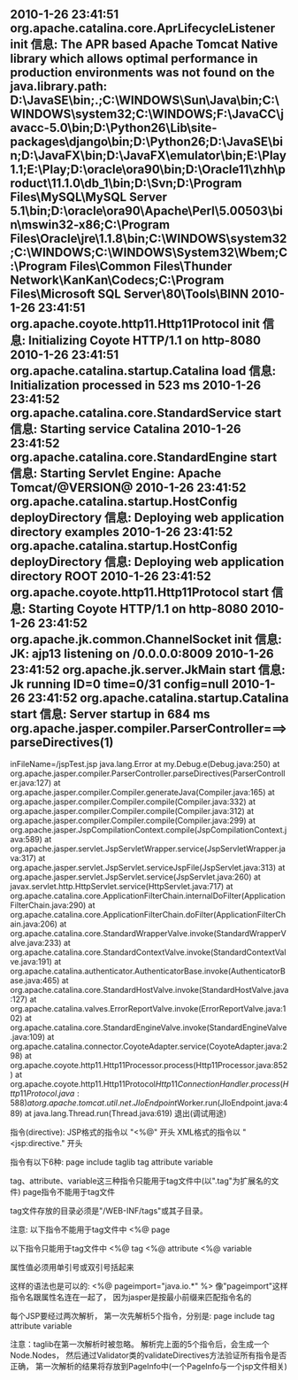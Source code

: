 2010-1-26 23:41:51 org.apache.catalina.core.AprLifecycleListener init
信息: The APR based Apache Tomcat Native library which allows optimal performance in production environments was not found on the java.library.path: D:\JavaSE\bin;.;C:\WINDOWS\Sun\Java\bin;C:\WINDOWS\system32;C:\WINDOWS;F:\JavaCC\javacc-5.0\bin;D:\Python26\Lib\site-packages\django\bin;D:\Python26;D:\JavaSE\bin;D:\JavaFX\bin;D:\JavaFX\emulator\bin;E:\Play1.1;E:\Play;D:\oracle\ora90\bin;D:\Oracle11\zhh\product\11.1.0\db_1\bin;D:\Svn;D:\Program Files\MySQL\MySQL Server 5.1\bin;D:\oracle\ora90\Apache\Perl\5.00503\bin\mswin32-x86;C:\Program Files\Oracle\jre\1.1.8\bin;C:\WINDOWS\system32;C:\WINDOWS;C:\WINDOWS\System32\Wbem;C:\Program Files\Common Files\Thunder Network\KanKan\Codecs;C:\Program Files\Microsoft SQL Server\80\Tools\BINN
2010-1-26 23:41:51 org.apache.coyote.http11.Http11Protocol init
信息: Initializing Coyote HTTP/1.1 on http-8080
2010-1-26 23:41:51 org.apache.catalina.startup.Catalina load
信息: Initialization processed in 523 ms
2010-1-26 23:41:52 org.apache.catalina.core.StandardService start
信息: Starting service Catalina
2010-1-26 23:41:52 org.apache.catalina.core.StandardEngine start
信息: Starting Servlet Engine: Apache Tomcat/@VERSION@
2010-1-26 23:41:52 org.apache.catalina.startup.HostConfig deployDirectory
信息: Deploying web application directory examples
2010-1-26 23:41:52 org.apache.catalina.startup.HostConfig deployDirectory
信息: Deploying web application directory ROOT
2010-1-26 23:41:52 org.apache.coyote.http11.Http11Protocol start
信息: Starting Coyote HTTP/1.1 on http-8080
2010-1-26 23:41:52 org.apache.jk.common.ChannelSocket init
信息: JK: ajp13 listening on /0.0.0.0:8009
2010-1-26 23:41:52 org.apache.jk.server.JkMain start
信息: Jk running ID=0 time=0/31  config=null
2010-1-26 23:41:52 org.apache.catalina.startup.Catalina start
信息: Server startup in 684 ms
org.apache.jasper.compiler.ParserController===>parseDirectives(1)
-----------------------------------------------------------
inFileName=/jspTest.jsp
java.lang.Error
	at my.Debug.e(Debug.java:250)
	at org.apache.jasper.compiler.ParserController.parseDirectives(ParserController.java:127)
	at org.apache.jasper.compiler.Compiler.generateJava(Compiler.java:165)
	at org.apache.jasper.compiler.Compiler.compile(Compiler.java:332)
	at org.apache.jasper.compiler.Compiler.compile(Compiler.java:312)
	at org.apache.jasper.compiler.Compiler.compile(Compiler.java:299)
	at org.apache.jasper.JspCompilationContext.compile(JspCompilationContext.java:589)
	at org.apache.jasper.servlet.JspServletWrapper.service(JspServletWrapper.java:317)
	at org.apache.jasper.servlet.JspServlet.serviceJspFile(JspServlet.java:313)
	at org.apache.jasper.servlet.JspServlet.service(JspServlet.java:260)
	at javax.servlet.http.HttpServlet.service(HttpServlet.java:717)
	at org.apache.catalina.core.ApplicationFilterChain.internalDoFilter(ApplicationFilterChain.java:290)
	at org.apache.catalina.core.ApplicationFilterChain.doFilter(ApplicationFilterChain.java:206)
	at org.apache.catalina.core.StandardWrapperValve.invoke(StandardWrapperValve.java:233)
	at org.apache.catalina.core.StandardContextValve.invoke(StandardContextValve.java:191)
	at org.apache.catalina.authenticator.AuthenticatorBase.invoke(AuthenticatorBase.java:465)
	at org.apache.catalina.core.StandardHostValve.invoke(StandardHostValve.java:127)
	at org.apache.catalina.valves.ErrorReportValve.invoke(ErrorReportValve.java:102)
	at org.apache.catalina.core.StandardEngineValve.invoke(StandardEngineValve.java:109)
	at org.apache.catalina.connector.CoyoteAdapter.service(CoyoteAdapter.java:298)
	at org.apache.coyote.http11.Http11Processor.process(Http11Processor.java:852)
	at org.apache.coyote.http11.Http11Protocol$Http11ConnectionHandler.process(Http11Protocol.java:588)
	at org.apache.tomcat.util.net.JIoEndpoint$Worker.run(JIoEndpoint.java:489)
	at java.lang.Thread.run(Thread.java:619)
退出(调试用途)


指令(directive):
JSP格式的指令以 "<%@" 开头
XML格式的指令以 "<jsp:directive." 开头

指令有以下6种:
page
include
taglib
tag
attribute
variable

tag、attribute、variable这三种指令只能用于tag文件中(以".tag"为扩展名的文件)
page指令不能用于tag文件

tag文件存放的目录必须是"/WEB-INF/tags"或其子目录。

注意:
以下指令不能用于tag文件中
<%@ page

以下指令只能用于tag文件中
<%@ tag
<%@ attribute
<%@ variable

属性值必须用单引号或双引号括起来

这样的语法也是可以的:
<%@ pageimport="java.io.*" %>
像"pageimport"这样指令名跟属性名连在一起了，
因为jasper是按最小前缀来匹配指令名的



每个JSP要经过两次解析，
第一次先解析5个指令，分别是:
page
include
tag
attribute
variable

注意：taglib在第一次解析时被忽略。
解析完上面的5个指令后，会生成一个Node.Nodes，
然后通过Validator类的validateDirectives方法验证所有指令是否正确，
第一次解析的结果将存放到PageInfo中(一个PageInfo与一个jsp文件相关)
